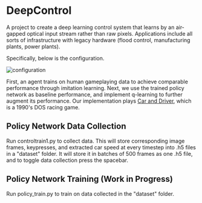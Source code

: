 # DeepControl

A project to create a deep learning control system that learns by an air-gapped optical input stream rather than raw pixels. Applications include all sorts of infrastructure with legacy hardware (flood control, manufacturing plants, power plants).

Specifically, below is the configuration.

![configuration](http://imgur.com/gmTRUSn.jpg)

First, an agent trains on human gameplaying data to achieve comparable performance through imitation learning. Next, we use the trained policy network as baseline performance, and implement q-learning to further augment its performance. Our implementation plays [Car and Driver](https://www.youtube.com/watch?v=kcSIBXA8nc4), which is a 1990's DOS racing game.

## Policy Network Data Collection
Run controltrain1.py to collect data. This will store corresponding image frames, keypresses, and extracted car speed at every timestep into .h5 files in a "dataset" folder. It will store it in batches of 500 frames as one .h5 file, and to toggle data collection press the spacebar.

## Policy Network Training (Work in Progress)
Run policy_train.py to train on data collected in the "dataset" folder.

